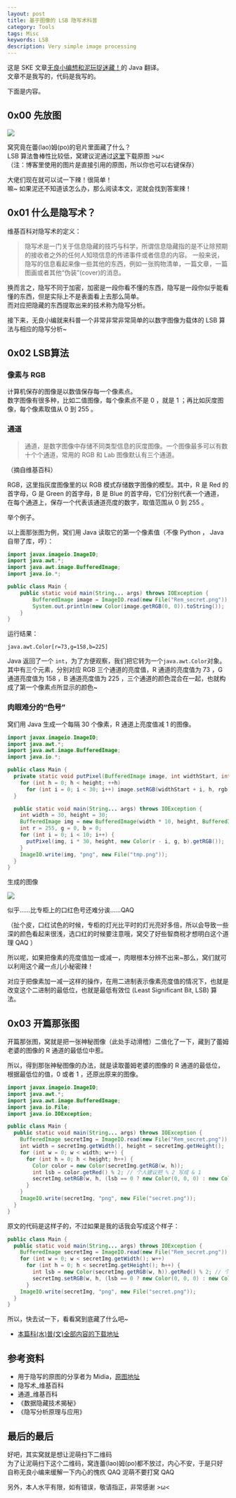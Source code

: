 ```yaml
---
layout: post
title: 基于图像的 LSB 隐写术科普
category: Tools
tags: Misc
keywords: LSB
description: Very simple image processing
---
```


这是 SKE 文章[无良小编想和泥玩捉迷藏！](https://zhuanlan.zhihu.com/p/32092460)的 Java 翻译。  
文章不是我写的，代码是我写的。

下面是内容。

## 0x00 先放图

![](https://raw.githubusercontent.com/SKE48Cyto/Rem_steg/master/Rem_secret.png)

窝究竟在蕾(lao)姆(po)的皂片里面藏了什么？  
LSB 算法鲁棒性比较低，窝建议泥通过[这里](https://raw.githubusercontent.com/SKE48Cyto/Rem_steg/master/Rem_secret.png)下载原图 >ω<  
（注：博客里使用的图片是直接引用的原图，所以你也可以右键保存）

大佬们现在就可以试一下辣！很简单！  
嘛\~ 如果泥还不知道该怎么办，那么阅读本文，泥就会找到答案辣！

## 0x01 什么是隐写术？

维基百科对隐写术的定义：

> 隐写术是一门关于信息隐藏的技巧与科学，所谓信息隐藏指的是不让除预期的接收者之外的任何人知晓信息的传递事件或者信息的内容。
一般来说，隐写的信息看起来像一些其他的东西，例如一张购物清单，一篇文章，一篇图画或者其他“伪装”(cover)的消息。

换而言之，隐写不同于加密，加密是一段你看不懂的东西，隐写是一段你似乎能看懂的东西，但是实际上不是表面看上去那么简单。  
而对应把隐藏的东西提取出来的技术称为隐写分析。

接下来，无良小编就来科普一个非常非常非常简单的以数字图像为载体的 LSB 算法与相应的隐写分析\~

## 0x02 LSB算法

### 像素与 RGB

计算机保存的图像是以数值保存每一个像素点。  
数字图像有很多种，比如二值图像，每个像素点不是 0 ，就是 1 ；再比如灰度图像，每个像素取值从 0 到 255 。

### 通道

> 通道，是数字图像中存储不同类型信息的灰度图像。一个图像最多可以有数十个个通道，常用的 RGB 和 Lab 图像默认有三个通道。

（摘自维基百科）

RGB，这里指灰度图像里的以 RGB 模式存储数字图像的模型。其中，R 是 Red 的首字母，G 是 Green 的首字母，B 是 Blue 的首字母，它们分别代表一个通道，在每个通道上，保存一个代表该通道亮度的数字，取值范围从 0 到 255 。

举个例子。

以上面那张图为例，窝们用 Java 读取它的第一个像素值（不像 Python ， Java 自带了库，哼）：

```java
import javax.imageio.ImageIO;
import java.awt.*;
import java.awt.image.BufferedImage;
import java.io.*;

public class Main {
	public static void main(String... args) throws IOException {
		BufferedImage image = ImageIO.read(new File("Rem_secret.png"));
		System.out.println(new Color(image.getRGB(0, 0)).toString());
	}
}
```

运行结果：

```
java.awt.Color[r=73,g=158,b=225]
```

Java 返回了一个 `int`，为了方便观察，我们把它转为一个`java.awt.Color`对象。  
其中有三个元素，分别对应 RGB 三个通道的亮度值，R 通道的亮度值为 73 ，G 通道亮度值为 158 ，B 通道亮度值为 225 ，三个通道的颜色混合在一起，也就构成了第一个像素点所显示的颜色~

### 肉眼难分的“色号”

窝们用 Java 生成一个每隔 30 个像素，R 通道上亮度值减 1 的图像。

```java
import javax.imageio.ImageIO;
import java.awt.*;
import java.awt.image.BufferedImage;
import java.io.*;

public class Main {
  private static void putPixel(BufferedImage image, int widthStart, int height, int rgb) {
    for (int h = 0; h < height; ++h)
      for (int i = 0; i < 30; i++) image.setRGB(widthStart + i, h, rgb);
  }

  public static void main(String... args) throws IOException {
    int width = 30, height = 30;
    BufferedImage img = new BufferedImage(width * 10, height, BufferedImage.TYPE_INT_RGB);
    int r = 255, g = 0, b = 0;
    for (int i = 0; i < 10; i++) {
      putPixel(img, i * 30, height, new Color(r - i, g, b).getRGB());
    }
    ImageIO.write(img, "png", new File("tmp.png"));
  }
}
```

生成的图像

![](https://raw.githubusercontent.com/SKE48Cyto/Rem_steg/master/tmp.png)

似乎……比专柜上的口红色号还难分诶……QAQ

（扯个皮，口红试色的时候，专柜的灯光比平时的灯光亮好多倍，所以会导致一些深的颜色看起来很浅，选口红的时候要注意哦，窝交了好些智商税才想明白这个道理 QAQ ）

所以呢，如果把像素的亮度值加一或减一，肉眼根本分辨不出来~那么，窝们就可以利用这个藏一点儿小秘密辣！

对应于把像素加一减一这样的操作，在用二进制表示像素亮度值的情况下，也就是改变这个二进制的最低位，也就是最低有效位 (Least Significant Bit, LSB) 算法。

## 0x03 开篇那张图

开篇那张图，窝就是把一张神秘图像（此处手动滑稽）二值化了一下，藏到了蕾姆老婆的图像的 R 通道的最低位中惹。

所以，得到那张神秘图像的办法，就是读取蕾姆老婆的图像的 R 通道的最低位，根据最低位的值，0 或者 1 ，还原出原来的图像。

```java
import javax.imageio.ImageIO;
import java.awt.*;
import java.awt.image.BufferedImage;
import java.io.File;
import java.io.IOException;

public class Main {
  public static void main(String... args) throws IOException {
    BufferedImage secretImg = ImageIO.read(new File("Rem_secret.png"));
    int width = secretImg.getWidth(), height = secretImg.getHeight();
    for (int w = 0; w < width; w++) {
      for (int h = 0; h < height; h++) {
        Color color = new Color(secretImg.getRGB(w, h));
        int lsb = color.getRed() % 2; // 个人建议把 % 2 写成 & 1
        secretImg.setRGB(w, h, (lsb == 0 ? new Color(0, 0, 0) : new Color(255, 255, 255)).getRGB());
      }
    }
    ImageIO.write(secretImg, "png", new File("secret.png"));
  }
}
```

原文的代码是这样子的，不过如果是我的话我会写成这个样子：

```java
public class Main {
  public static void main(String... args) throws IOException {
    BufferedImage secretImg = ImageIO.read(new File("Rem_secret.png"));
    for (int w = 0; w < secretImg.getWidth(); w++)
      for (int h = 0; h < secretImg.getHeight(); h++) {
        int lsb = new Color(secretImg.getRGB(w, h)).getRed() % 2; // 个人建议把 % 2 写成 & 1
        secretImg.setRGB(w, h, (lsb == 0 ? new Color(0, 0, 0) : new Color(255, 255, 255)).getRGB());
      }
    ImageIO.write(secretImg, "png", new File("secret.png"));
  }
}
```

所以，快去试一下，看看窝到底藏了什么吧~

+ [本篇科(水)普(文)全部内容的下载地址](https://github.com/SKE48Cyto/Rem_steg)

## 参考资料

+ 用于隐写的原图的分享者为 Midia，[原图地址](https://wall.alphacoders.com/big.php?i=729168)
+ 隐写术_维基百科
+ 通道_维基百科
+ 《数据隐藏技术揭秘》
+ 《隐写分析原理与应用》

## 最后的最后

好吧，其实窝就是想让泥萌扫下二维码  
为了让泥萌扫下这个二维码，窝连蕾(lao)姆(po)都不放过，内心不安，于是只好自称无良小编来缓解一下内心的愧疚 QAQ 泥萌不要打窝 QAQ

另外，本人水平有限，如有错误，敬请指正，非常感谢 >ω<
